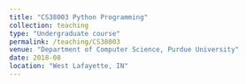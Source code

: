 ```yaml
---
title: "CS38003 Python Programming"
collection: teaching
type: "Undergraduate course"
permalink: /teaching/CS38003
venue: "Department of Computer Science, Purdue University"
date: 2018-08
location: "West Lafayette, IN"
---
```


